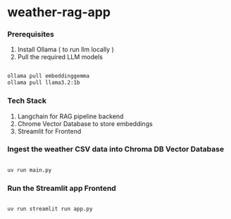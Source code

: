 # weather-rag-app


### Prerequisites

1. Install Ollama ( to run llm locally )
2. Pull the required LLM models

```bash

ollama pull embeddinggemma
ollama pull llama3.2:1b

```

### Tech Stack

1. Langchain for RAG pipeline backend
2. Chrome Vector Database to store embeddings
3. Streamlit for Frontend


### Ingest the weather CSV data into Chroma DB Vector Database

```bash

uv run main.py

```

### Run the Streamlit app Frontend

```bash

uv run streamlit run app.py

```
